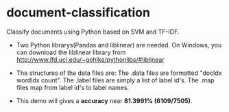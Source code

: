# document-classification
Classify documents using Python based on SVM and TF-IDF.


- Two Python librarys(Pandas and liblinear) are needed. On Windows, you can download the liblinear library from http://www.lfd.uci.edu/~gohlke/pythonlibs/#liblinear

- The structures of the data files are:
The .data files are formatted "docIdx wordIdx count". The .label files are simply a list of label id's. The .map files map from label id's to label names.
- This demo will gives a **accuracy** near **81.3991% (6109/7505)**.
